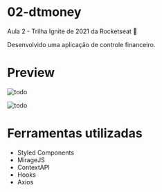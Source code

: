 # 02-dtmoney

Aula 2 - Trilha Ignite de 2021 da Rocketseat 💜

Desenvolvido uma aplicação de controle financeiro.

# Preview

![todo](https://user-images.githubusercontent.com/50672568/219498900-a4904220-e263-4b5c-ae1a-ebd601284b0d.gif)

![todo](https://user-images.githubusercontent.com/50672568/219499273-bea292d6-3e8f-4436-9d7d-272ee5d4983a.gif)


# Ferramentas utilizadas

- Styled Components
- MirageJS
- ContextAPI
- Hooks
- Axios
